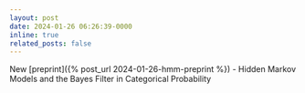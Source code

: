```yaml
---
layout: post
date: 2024-01-26 06:26:39-0000
inline: true
related_posts: false
---
```


New [preprint]({% post_url 2024-01-26-hmm-preprint %}) - Hidden Markov Models and the Bayes Filter in Categorical Probability
